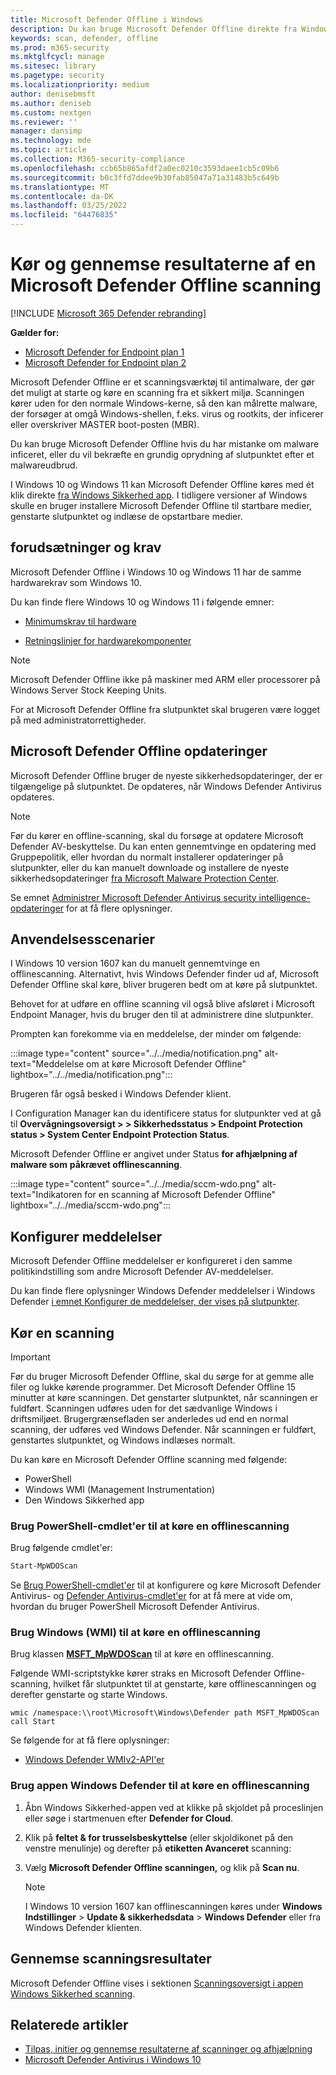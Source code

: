 ```yaml
---
title: Microsoft Defender Offline i Windows
description: Du kan bruge Microsoft Defender Offline direkte fra Windows Defender Antivirus app. Du kan også administrere, hvordan det installeres i dit netværk.
keywords: scan, defender, offline
ms.prod: m365-security
ms.mktglfcycl: manage
ms.sitesec: library
ms.pagetype: security
ms.localizationpriority: medium
author: denisebmsft
ms.author: deniseb
ms.custom: nextgen
ms.reviewer: ''
manager: dansimp
ms.technology: mde
ms.topic: article
ms.collection: M365-security-compliance
ms.openlocfilehash: ccb65b865afdf2a0ec0210c3593daee1cb5c09b6
ms.sourcegitcommit: b0c3ffd7ddee9b30fab85047a71a31483b5c649b
ms.translationtype: MT
ms.contentlocale: da-DK
ms.lasthandoff: 03/25/2022
ms.locfileid: "64476835"
---
```

# <a name="run-and-review-the-results-of-a-microsoft-defender-offline-scan"></a>Kør og gennemse resultaterne af en Microsoft Defender Offline scanning

[!INCLUDE [Microsoft 365 Defender rebranding](../../includes/microsoft-defender.md)]


**Gælder for:**
- [Microsoft Defender for Endpoint plan 1](https://go.microsoft.com/fwlink/p/?linkid=2154037)
- [Microsoft Defender for Endpoint plan 2](https://go.microsoft.com/fwlink/p/?linkid=2154037)

Microsoft Defender Offline er et scanningsværktøj til antimalware, der gør det muligt at starte og køre en scanning fra et sikkert miljø. Scanningen kører uden for den normale Windows-kerne, så den kan målrette malware, der forsøger at omgå Windows-shellen, f.eks. virus og rootkits, der inficerer eller overskriver MASTER boot-posten (MBR).

Du kan bruge Microsoft Defender Offline hvis du har mistanke om malware inficeret, eller du vil bekræfte en grundig oprydning af slutpunktet efter et malwareudbrud.

I Windows 10 og Windows 11 kan Microsoft Defender Offline køres med ét klik direkte [fra Windows Sikkerhed app](microsoft-defender-security-center-antivirus.md). I tidligere versioner af Windows skulle en bruger installere Microsoft Defender Offline til startbare medier, genstarte slutpunktet og indlæse de opstartbare medier.

## <a name="prerequisites-and-requirements"></a>forudsætninger og krav

Microsoft Defender Offline i Windows 10 og Windows 11 har de samme hardwarekrav som Windows 10.

Du kan finde flere Windows 10 og Windows 11 i følgende emner:

- [Minimumskrav til hardware](/windows-hardware/design/minimum/minimum-hardware-requirements-overview)

- [Retningslinjer for hardwarekomponenter](/windows-hardware/design/component-guidelines/components)

> [!NOTE]
> Microsoft Defender Offline ikke på maskiner med ARM eller processorer på Windows Server Stock Keeping Units.

For at Microsoft Defender Offline fra slutpunktet skal brugeren være logget på med administratorrettigheder.

## <a name="microsoft-defender-offline-updates"></a>Microsoft Defender Offline opdateringer

Microsoft Defender Offline bruger de nyeste sikkerhedsopdateringer, der er tilgængelige på slutpunktet. De opdateres, når Windows Defender Antivirus opdateres.

> [!NOTE]
> Før du kører en offline-scanning, skal du forsøge at opdatere Microsoft Defender AV-beskyttelse. Du kan enten gennemtvinge en opdatering med Gruppepolitik, eller hvordan du normalt installerer opdateringer på slutpunkter, eller du kan manuelt downloade og installere de nyeste sikkerhedsopdateringer [fra Microsoft Malware Protection Center](https://www.microsoft.com/security/portal/definitions/adl.aspx).

Se emnet [Administrer Microsoft Defender Antivirus security intelligence-opdateringer](manage-protection-updates-microsoft-defender-antivirus.md) for at få flere oplysninger.

## <a name="usage-scenarios"></a>Anvendelsesscenarier

I Windows 10 version 1607 kan du manuelt gennemtvinge en offlinescanning. Alternativt, hvis Windows Defender finder ud af, Microsoft Defender Offline skal køre, bliver brugeren bedt om at køre på slutpunktet.

Behovet for at udføre en offline scanning vil også blive afsløret i Microsoft Endpoint Manager, hvis du bruger den til at administrere dine slutpunkter.

Prompten kan forekomme via en meddelelse, der minder om følgende:

:::image type="content" source="../../media/notification.png" alt-text="Meddelelse om at køre Microsoft Defender Offline" lightbox="../../media/notification.png":::

Brugeren får også besked i Windows Defender klient.

I Configuration Manager kan du identificere status for slutpunkter ved at gå til **Overvågningsoversigt > > Sikkerhedsstatus > Endpoint Protection status > System Center Endpoint Protection Status**.

Microsoft Defender Offline er angivet under Status **for afhjælpning af malware som** **påkrævet offlinescanning**.

:::image type="content" source="../../media/sccm-wdo.png" alt-text="Indikatoren for en scanning af Microsoft Defender Offline" lightbox="../../media/sccm-wdo.png":::

## <a name="configure-notifications"></a>Konfigurer meddelelser

Microsoft Defender Offline meddelelser er konfigureret i den samme politikindstilling som andre Microsoft Defender AV-meddelelser.

Du kan finde flere oplysninger Windows Defender meddelelser i Windows Defender [i emnet Konfigurer de meddelelser, der vises på slutpunkter](configure-notifications-microsoft-defender-antivirus.md).

## <a name="run-a-scan"></a>Kør en scanning

> [!IMPORTANT]
> Før du bruger Microsoft Defender Offline, skal du sørge for at gemme alle filer og lukke kørende programmer. Det Microsoft Defender Offline 15 minutter at køre scanningen. Det genstarter slutpunktet, når scanningen er fuldført. Scanningen udføres uden for det sædvanlige Windows i driftsmiljøet. Brugergrænsefladen ser anderledes ud end en normal scanning, der udføres ved Windows Defender. Når scanningen er fuldført, genstartes slutpunktet, og Windows indlæses normalt.

Du kan køre en Microsoft Defender Offline scanning med følgende:

- PowerShell
- Windows WMI (Management Instrumentation)
- Den Windows Sikkerhed app



### <a name="use-powershell-cmdlets-to-run-an-offline-scan"></a>Brug PowerShell-cmdlet'er til at køre en offlinescanning

Brug følgende cmdlet'er:

```PowerShell
Start-MpWDOScan
```

Se [Brug PowerShell-cmdlet'er](use-powershell-cmdlets-microsoft-defender-antivirus.md) til at konfigurere og køre Microsoft Defender Antivirus- og [Defender Antivirus-cmdlet'er](/powershell/module/defender/) for at få mere at vide om, hvordan du bruger PowerShell Microsoft Defender Antivirus.

### <a name="use-windows-management-instruction-wmi-to-run-an-offline-scan"></a>Brug Windows (WMI) til at køre en offlinescanning

Brug klassen [**MSFT_MpWDOScan**](/previous-versions/windows/desktop/legacy/dn455323(v=vs.85)) til at køre en offlinescanning.

Følgende WMI-scriptstykke kører straks en Microsoft Defender Offline-scanning, hvilket får slutpunktet til at genstarte, køre offlinescanningen og derefter genstarte og starte Windows.

```console
wmic /namespace:\\root\Microsoft\Windows\Defender path MSFT_MpWDOScan call Start
```

Se følgende for at få flere oplysninger:

- [Windows Defender WMIv2-API'er](/previous-versions/windows/desktop/defender/windows-defender-wmiv2-apis-portal)

### <a name="use-the-windows-defender-security-app-to-run-an-offline-scan"></a>Brug appen Windows Defender til at køre en offlinescanning

1. Åbn Windows Sikkerhed-appen ved at klikke på skjoldet på proceslinjen eller søge i startmenuen efter **Defender for Cloud**.

2. Klik på **feltet & for trusselsbeskyttelse** (eller skjoldikonet på den venstre menulinje) og derefter på **etiketten Avanceret** scanning:

3. Vælg **Microsoft Defender Offline scanningen,** og klik på **Scan nu**.

    > [!NOTE]
    > I Windows 10 version 1607 kan offlinescanningen køres under **Windows Indstillinger** \> **Update & sikkerhedsdata** \> **Windows Defender** eller fra Windows Defender klienten.

## <a name="review-scan-results"></a>Gennemse scanningsresultater

Microsoft Defender Offline vises i sektionen [Scanningsoversigt i appen Windows Sikkerhed scanning](microsoft-defender-security-center-antivirus.md).

## <a name="related-articles"></a>Relaterede artikler

- [Tilpas, initier og gennemse resultaterne af scanninger og afhjælpning](customize-run-review-remediate-scans-microsoft-defender-antivirus.md)
- [Microsoft Defender Antivirus i Windows 10](microsoft-defender-antivirus-in-windows-10.md)

